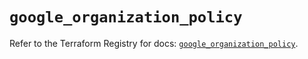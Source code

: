 # `google_organization_policy`

Refer to the Terraform Registry for docs: [`google_organization_policy`](https://registry.terraform.io/providers/hashicorp/google-beta/5.29.1/docs/resources/google_organization_policy).
